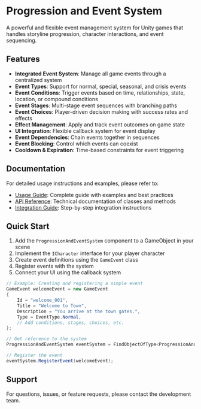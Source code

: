 # Progression and Event System

A powerful and flexible event management system for Unity games that handles storyline progression, character interactions, and event sequencing.

## Features

- **Integrated Event System**: Manage all game events through a centralized system
- **Event Types**: Support for normal, special, seasonal, and crisis events
- **Event Conditions**: Trigger events based on time, relationships, state, location, or compound conditions
- **Event Stages**: Multi-stage event sequences with branching paths
- **Event Choices**: Player-driven decision making with success rates and effects
- **Effect Management**: Apply and track event outcomes on game state
- **UI Integration**: Flexible callback system for event display
- **Event Dependencies**: Chain events together in sequences
- **Event Blocking**: Control which events can coexist
- **Cooldown & Expiration**: Time-based constraints for event triggering

## Documentation

For detailed usage instructions and examples, please refer to:

- [Usage Guide](./USAGE_GUIDE.md): Complete guide with examples and best practices
- [API Reference](./API_REFERENCE.md): Technical documentation of classes and methods
- [Integration Guide](./INTEGRATION_GUIDE.md): Step-by-step integration instructions

## Quick Start

1. Add the `ProgressionAndEventSystem` component to a GameObject in your scene
2. Implement the `ICharacter` interface for your player character
3. Create event definitions using the `GameEvent` class
4. Register events with the system
5. Connect your UI using the callback system

```csharp
// Example: Creating and registering a simple event
GameEvent welcomeEvent = new GameEvent
{
    Id = "welcome_001",
    Title = "Welcome to Town",
    Description = "You arrive at the town gates.",
    Type = EventType.Normal,
    // Add conditions, stages, choices, etc.
};

// Get reference to the system
ProgressionAndEventSystem eventSystem = FindObjectOfType<ProgressionAndEventSystem>();

// Register the event
eventSystem.RegisterEvent(welcomeEvent);
```

## Support

For questions, issues, or feature requests, please contact the development team.